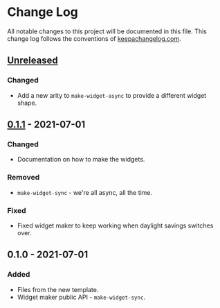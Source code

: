 # Change Log
All notable changes to this project will be documented in this file. This change log follows the conventions of [keepachangelog.com](http://keepachangelog.com/).

## [Unreleased]
### Changed
- Add a new arity to `make-widget-async` to provide a different widget shape.

## [0.1.1] - 2021-07-01
### Changed
- Documentation on how to make the widgets.

### Removed
- `make-widget-sync` - we're all async, all the time.

### Fixed
- Fixed widget maker to keep working when daylight savings switches over.

## 0.1.0 - 2021-07-01
### Added
- Files from the new template.
- Widget maker public API - `make-widget-sync`.

[Unreleased]: https://github.com/your-name/loja/compare/0.1.1...HEAD
[0.1.1]: https://github.com/your-name/loja/compare/0.1.0...0.1.1
